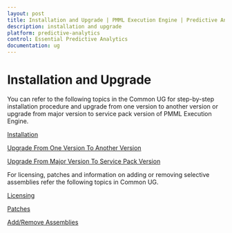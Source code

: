 ```yaml
---
layout: post
title: Installation and Upgrade | PMML Execution Engine | Predictive Analytics | Syncfusion
description: installation and upgrade
platform: predictive-analytics
control: Essential Predictive Analytics
documentation: ug
---
```


# Installation and Upgrade

You can refer to the following topics in the Common UG for step-by-step installation procedure and upgrade from one version to another version or upgrade from major version to service pack version of PMML Execution Engine. 

[Installation](https://help.syncfusion.com/common/essential-studio/installation/)

[Upgrade From One Version To Another Version](https://help.syncfusion.com/common/essential-studio/upgrade-from-one-version-to-another-version) 

[Upgrade From Major Version To Service Pack Version](https://help.syncfusion.com/common/essential-studio/upgrade-from-major-version-to-service-pack-version)

For licensing, patches and information on adding or removing selective assemblies refer the following topics in Common UG.

[Licensing](https://help.syncfusion.com/common/essential-studio/licensing/)

[Patches](https://help.syncfusion.com/common/essential-studio/apply-the-patch-for-major-or-service-pack-version)

[Add/Remove Assemblies](https://help.syncfusion.com/common/essential-studio/utilities#assembly-manager)
